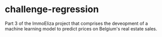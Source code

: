 # challenge-regression
Part 3 of the ImmoEliza project that comprises the deveopment of a machine learning model to predict prices on Belgium's real estate sales.

